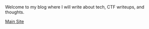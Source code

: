 Welcome to my blog where I will write about tech, CTF writeups, and thoughts.

[Main Site](https://lienzhuzhu.github.io/ "Lien's main site")